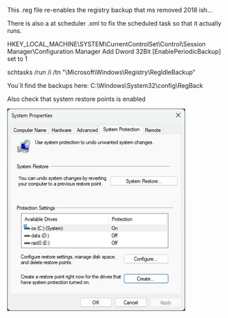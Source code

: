 This .reg file re-enables the registry backup that ms removed 2018 ish...

There is also a at scheduler .xml to fix the scheduled task so that it actually runs.

HKEY_LOCAL_MACHINE\SYSTEM\CurrentControlSet\Control\Session Manager\Configuration Manager
Add Dword 32Bit [EnablePeriodicBackup] set to 1

schtasks /run /i /tn "\Microsoft\Windows\Registry\RegIdleBackup"

You´ll find the backups here: C:\Windows\System32\config\RegBack

Also check that system restore points is enabled

![systemrestore](System_Restore_enable.jpg)
